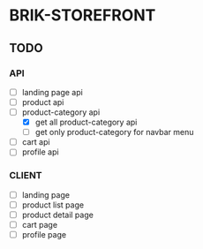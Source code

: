 # BRIK-STOREFRONT

## TODO

### API

- [ ] landing page api
- [ ] product api
- [ ] product-category api
  - [x] get all product-category api
  - [ ] get only product-category for navbar menu
- [ ] cart api
- [ ] profile api

### CLIENT

- [ ] landing page
- [ ] product list page
- [ ] product detail page
- [ ] cart page
- [ ] profile page

